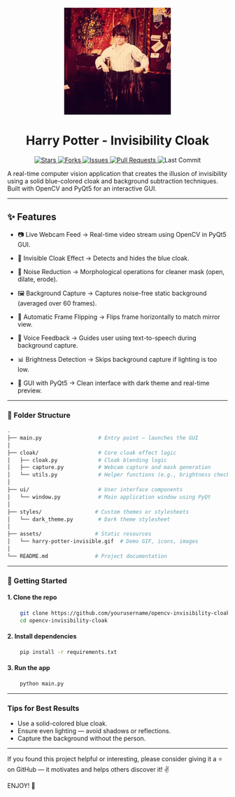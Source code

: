 <p align="center">
  <img src="assets/harry-potter-invisible.gif" alt="Invisible Cloak Gif" />
</p>

<h1 align="center">
   Harry Potter - Invisibility Cloak
</h1>

<p align="center">
  <a href="https://github.com/iam-salma/opencv-invisibility-cloak/stargazers">
    <img src="https://img.shields.io/github/stars/iam-salma/opencv-invisibility-cloak?style=social" alt="Stars"/>
  </a>
  <a href="https://github.com/iam-salma/opencv-invisibility-cloak/fork">
    <img src="https://img.shields.io/github/forks/iam-salma/opencv-invisibility-cloak?style=social" alt="Forks"/>
  </a>
  <a href="https://github.com/iam-salma/opencv-invisibility-cloak/issues">
    <img src="https://img.shields.io/github/issues/iam-salma/opencv-invisibility-cloak" alt="Issues"/>
  </a>
  <a href="https://github.com/iam-salma/opencv-invisibility-cloak/pulls">
    <img src="https://img.shields.io/github/issues-pr/iam-salma/opencv-invisibility-cloak" alt="Pull Requests"/>
  </a>
  <img src="https://img.shields.io/github/last-commit/iam-salma/opencv-invisibility-cloak" alt="Last Commit"/>
</p>

A real-time computer vision application that creates the illusion of invisibility using a solid blue-colored cloak and background subtraction techniques. Built with OpenCV and PyQt5 for an interactive GUI.

---

## ✨ Features

- 📷 Live Webcam Feed
  → Real-time video stream using OpenCV in PyQt5 GUI.

- 🧥 Invisible Cloak Effect
  → Detects and hides the blue cloak.

- 🧼 Noise Reduction
  → Morphological operations for cleaner mask (open, dilate, erode).

- 🖼️ Background Capture
  → Captures noise-free static background (averaged over 60 frames).

- 🔁 Automatic Frame Flipping
  → Flips frame horizontally to match mirror view.

- 💬 Voice Feedback
  → Guides user using text-to-speech during background capture.

- 📊 Brightness Detection
  → Skips background capture if lighting is too low.

- 🎨 GUI with PyQt5
  → Clean interface with dark theme and real-time preview.

---

### 📂 Folder Structure

```bash
.
├── main.py                  # Entry point – launches the GUI
│
├── cloak/                   # Core cloak effect logic
│   ├── cloak.py             # Cloak blending logic
│   ├── capture.py           # Webcam capture and mask generation
│   └── utils.py             # Helper functions (e.g., brightness checks)
│
├── ui/                      # User interface components
│   └── window.py            # Main application window using PyQt
│
├── styles/                 # Custom themes or stylesheets
│   └── dark_theme.py        # Dark theme stylesheet
│
├── assets/                 # Static resources
│   └── harry-potter-invisible.gif  # Demo GIF, icons, images
│
└── README.md               # Project documentation
```

---

### 🚀 Getting Started

#### 1. Clone the repo
```bash
    git clone https://github.com/yourusername/opencv-invisibility-cloak.git
    cd opencv-invisibility-cloak
```
#### 2. Install dependencies
```bash
    pip install -r requirements.txt
```

#### 3. Run the app
```bash
    python main.py
```

---

### Tips for Best Results
- Use a solid-colored blue cloak.
- Ensure even lighting — avoid shadows or reflections.
- Capture the background without the person.

---

If you found this project helpful or interesting, please consider giving it a ⭐️ on GitHub — it motivates and helps others discover it! ✌️

ENJOY! 🎉